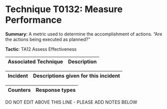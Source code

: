 # Technique T0132: Measure Performance

**Summary**: A metric used to determine the accomplishment of actions. “Are the actions being executed as planned?”

**Tactic**: TA12 Assess Effectiveness


| Associated Technique | Description |
| --------- | ------------------------- |



| Incident | Descriptions given for this incident |
| -------- | -------------------- |



| Counters | Response types |
| -------- | -------------- |


DO NOT EDIT ABOVE THIS LINE - PLEASE ADD NOTES BELOW